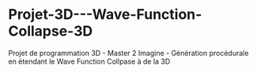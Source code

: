 # Projet-3D---Wave-Function-Collapse-3D
Projet de programmation 3D - Master 2 Imagine - Génération procédurale en étendant le Wave Function Collpase à de la 3D
